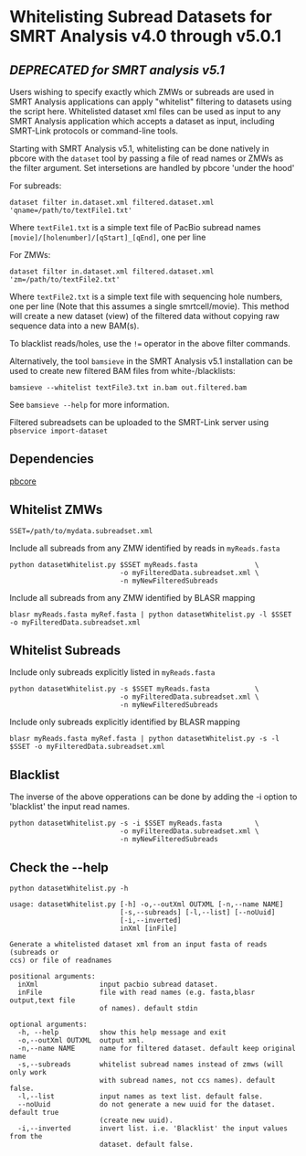# Whitelisting Subread Datasets for SMRT Analysis v4.0 through v5.0.1 
## *DEPRECATED for SMRT analysis v5.1* 
Users wishing to specify exactly which ZMWs or subreads are used in SMRT Analysis applications can apply "whitelist" filtering to datasets using the script here.  Whitelisted dataset xml files can be used as input to any SMRT Analysis application which accepts a dataset as input, including SMRT-Link protocols or command-line tools.

Starting with SMRT Analysis v5.1, whitelisting can be done natively in pbcore with the `dataset` tool by passing a file of read names or ZMWs as the filter argument.  Set intersetions are handled by pbcore 'under the hood'

For subreads:

    dataset filter in.dataset.xml filtered.dataset.xml 'qname=/path/to/textFile1.txt'

Where `textFile1.txt` is a simple text file of PacBio subread names `[movie]/[holenumber]/[qStart]_[qEnd]`, one per line

For ZMWs:

    dataset filter in.dataset.xml filtered.dataset.xml 'zm=/path/to/textFile2.txt'

Where `textFile2.txt` is a simple text file with sequencing hole numbers, one per line (Note that this assumes a single smrtcell/movie).
This method will create a new dataset (view) of the filtered data without copying raw sequence data into a new BAM(s).

To blacklist reads/holes, use the `!=` operator in the above filter commands.


Alternatively, the tool `bamsieve` in the SMRT Analysis v5.1 installation can be used to create new filtered BAM files from white-/blacklists:

    bamsieve --whitelist textFile3.txt in.bam out.filtered.bam

See `bamsieve --help` for more information.

Filtered subreadsets can be uploaded to the SMRT-Link server using `pbservice import-dataset` 

## Dependencies
[pbcore](https://github.com/PacificBiosciences/pbcore)

## Whitelist ZMWs

    SSET=/path/to/mydata.subreadset.xml

Include all subreads from any ZMW identified by reads in `myReads.fasta`

    python datasetWhitelist.py $SSET myReads.fasta              \
                               -o myFilteredData.subreadset.xml \
                               -n myNewFilteredSubreads
    
Include all subreads from any ZMW identified by BLASR mapping

    blasr myReads.fasta myRef.fasta | python datasetWhitelist.py -l $SSET -o myFilteredData.subreadset.xml 

## Whitelist Subreads
Include only subreads explicitly listed in `myReads.fasta`

    python datasetWhitelist.py -s $SSET myReads.fasta           \
                               -o myFilteredData.subreadset.xml \
                               -n myNewFilteredSubreads

Include only subreads explicitly identified by BLASR mapping

    blasr myReads.fasta myRef.fasta | python datasetWhitelist.py -s -l $SSET -o myFilteredData.subreadset.xml

## Blacklist
The inverse of the above opperations can be done by adding the -i option to 'blacklist' the input read names. 

    python datasetWhitelist.py -s -i $SSET myReads.fasta        \
                               -o myFilteredData.subreadset.xml \
                               -n myNewFilteredSubreads

## Check the --help

    python datasetWhitelist.py -h

    usage: datasetWhitelist.py [-h] -o,--outXml OUTXML [-n,--name NAME]
                               [-s,--subreads] [-l,--list] [--noUuid]
                               [-i,--inverted]
                               inXml [inFile]
    
    Generate a whitelisted dataset xml from an input fasta of reads (subreads or
    ccs) or file of readnames
    
    positional arguments:
      inXml               input pacbio subread dataset.
      inFile              file with read names (e.g. fasta,blasr output,text file
                          of names). default stdin
    
    optional arguments:
      -h, --help          show this help message and exit
      -o,--outXml OUTXML  output xml.
      -n,--name NAME      name for filtered dataset. default keep original name
      -s,--subreads       whitelist subread names instead of zmws (will only work
                          with subread names, not ccs names). default false.
      -l,--list           input names as text list. default false.
      --noUuid            do not generate a new uuid for the dataset. default true
                          (create new uuid).
      -i,--inverted       invert list. i.e. 'Blacklist' the input values from the
                          dataset. default false.
